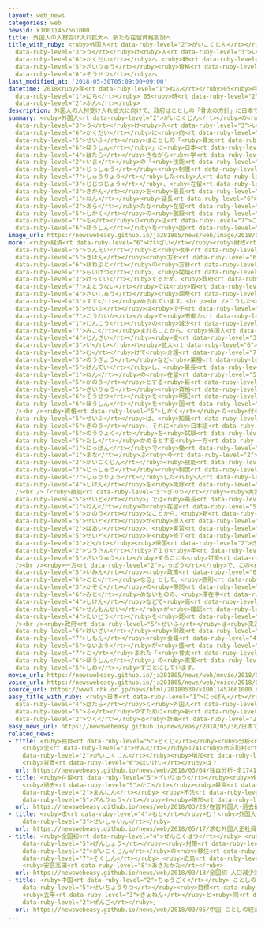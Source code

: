 ```yaml
---
layout: web_news
categories: web
newsid: k10011457661000
title: 外国人の人材受け入れ拡大へ 新たな在留資格創設へ
title_with_ruby: <ruby>外国人<rt data-ruby-level="2">がいこくじん</rt></ruby>の<ruby>人材<rt data-ruby-level="4">じんざい</rt></ruby><ruby>受<rt
  data-ruby-level="3">う</rt></ruby>け<ruby>入<rt data-ruby-level="3">い</rt></ruby>れ<ruby>拡大<rt
  data-ruby-level="6">かくだい</rt></ruby>へ <ruby>新<rt data-ruby-level="2">あら</rt></ruby>たな<ruby>在留<rt
  data-ruby-level="5">ざいりゅう</rt></ruby><ruby>資格<rt data-ruby-level="5">しかく</rt></ruby><ruby>創設<rt
  data-ruby-level="6">そうせつ</rt></ruby>へ
last_modified_at: '2018-05-30T05:09:00+09:00'
datetime: 2018<ruby>年<rt data-ruby-level="1">ねん</rt></ruby>05<ruby>月<rt data-ruby-level="1">がつ</rt></ruby>30<ruby>日<rt
  data-ruby-level="1">にち</rt></ruby> 05<ruby>時<rt data-ruby-level="2">じ</rt></ruby>09<ruby>分<rt
  data-ruby-level="2">ふん</rt></ruby>
description: 外国人の人材受け入れ拡大に向けて、政府はことしの「骨太の方針」に日本で働きながら学ぶ今の「技能実習制度」を修了した人が事実上、在留期間を最長で５年延長できる新たな在留資格の創設を盛り込む方針を固めました。
summary: <ruby>外国人<rt data-ruby-level="2">がいこくじん</rt></ruby>の<ruby>人材<rt data-ruby-level="4">じんざい</rt></ruby><ruby>受<rt
  data-ruby-level="3">う</rt></ruby>け<ruby>入<rt data-ruby-level="3">い</rt></ruby>れ<ruby>拡大<rt
  data-ruby-level="6">かくだい</rt></ruby>に<ruby>向<rt data-ruby-level="3">む</rt></ruby>けて、<ruby>政府<rt
  data-ruby-level="5">せいふ</rt></ruby>はことしの「<ruby>骨太<rt data-ruby-level="6">ほねぶと</rt></ruby>の<ruby>方針<rt
  data-ruby-level="6">ほうしん</rt></ruby>」に<ruby>日本<rt data-ruby-level="1">にっぽん</rt></ruby>で<ruby>働<rt
  data-ruby-level="4">はたら</rt></ruby>きながら<ruby>学<rt data-ruby-level="1">まな</rt></ruby>ぶ<ruby>今<rt
  data-ruby-level="2">いま</rt></ruby>の「<ruby>技能<rt data-ruby-level="5">ぎのう</rt></ruby><ruby>実習<rt
  data-ruby-level="3">じっしゅう</rt></ruby><ruby>制度<rt data-ruby-level="5">せいど</rt></ruby>」を<ruby>修了<rt
  data-ruby-level="7">しゅうりょう</rt></ruby>した<ruby>人<rt data-ruby-level="1">ひと</rt></ruby>が<ruby>事実上<rt
  data-ruby-level="3">じじつじょう</rt></ruby>、<ruby>在留<rt data-ruby-level="5">ざいりゅう</rt></ruby><ruby>期間<rt
  data-ruby-level="3">きかん</rt></ruby>を<ruby>最長<rt data-ruby-level="4">さいちょう</rt></ruby>で５<ruby>年<rt
  data-ruby-level="1">ねん</rt></ruby><ruby>延長<rt data-ruby-level="6">えんちょう</rt></ruby>できる<ruby>新<rt
  data-ruby-level="2">あら</rt></ruby>たな<ruby>在留<rt data-ruby-level="5">ざいりゅう</rt></ruby><ruby>資格<rt
  data-ruby-level="5">しかく</rt></ruby>の<ruby>創設<rt data-ruby-level="6">そうせつ</rt></ruby>を<ruby>盛<rt
  data-ruby-level="7">も</rt></ruby>り<ruby>込<rt data-ruby-level="7">こ</rt></ruby>む<ruby>方針<rt
  data-ruby-level="6">ほうしん</rt></ruby>を<ruby>固<rt data-ruby-level="4">かた</rt></ruby>めました。
image_url: https://newswebeasy.github.io/ja201805/news/web/image/2018/05/30/K10011457661_1805300537_1805300545_01_03.jpg
more: <ruby>経済<rt data-ruby-level="6">けいざい</rt></ruby><ruby>財政<rt data-ruby-level="5">ざいせい</rt></ruby><ruby>運営<rt
  data-ruby-level="5">うんえい</rt></ruby>と<ruby>改革<rt data-ruby-level="6">かいかく</rt></ruby>の<ruby>基本<rt
  data-ruby-level="5">きほん</rt></ruby><ruby>方針<rt data-ruby-level="6">ほうしん</rt></ruby>、いわゆる「<ruby>骨太<rt
  data-ruby-level="6">ほねぶと</rt></ruby>の<ruby>方針<rt data-ruby-level="6">ほうしん</rt></ruby>」を<ruby>来月<rt
  data-ruby-level="2">らいげつ</rt></ruby>、<ruby>閣議<rt data-ruby-level="6">かくぎ</rt></ruby><ruby>決定<rt
  data-ruby-level="3">けってい</rt></ruby>するため、<ruby>政府<rt data-ruby-level="5">せいふ</rt></ruby>・<ruby>与党内<rt
  data-ruby-level="7">よとうない</rt></ruby>では<ruby>取<rt data-ruby-level="3">と</rt></ruby>りまとめの<ruby>最終<rt
  data-ruby-level="4">さいしゅう</rt></ruby><ruby>調整<rt data-ruby-level="3">ちょうせい</rt></ruby>が<ruby>進<rt
  data-ruby-level="3">すす</rt></ruby>められています。<br /><br />こうした<ruby>中<rt data-ruby-level="1">なか</rt></ruby>、<ruby>政府<rt
  data-ruby-level="5">せいふ</rt></ruby>は<ruby>少子<rt data-ruby-level="2">しょうし</rt></ruby><ruby>高齢化<rt
  data-ruby-level="7">こうれいか</rt></ruby>で<ruby>労働力<rt data-ruby-level="4">ろうどうりょく</rt></ruby><ruby>人口<rt
  data-ruby-level="1">じんこう</rt></ruby>の<ruby>減少<rt data-ruby-level="5">げんしょう</rt></ruby>が<ruby>見込<rt
  data-ruby-level="7">みこ</rt></ruby>まれることから、<ruby>外国人<rt data-ruby-level="2">がいこくじん</rt></ruby>の<ruby>人材<rt
  data-ruby-level="4">じんざい</rt></ruby><ruby>受<rt data-ruby-level="3">う</rt></ruby>け<ruby>入<rt
  data-ruby-level="3">い</rt></ruby>れ<ruby>拡大<rt data-ruby-level="6">かくだい</rt></ruby>に<ruby>向<rt
  data-ruby-level="3">む</rt></ruby>けて<ruby>介護<rt data-ruby-level="7">かいご</rt></ruby>や<ruby>農業<rt
  data-ruby-level="3">のうぎょう</rt></ruby>など<ruby>業種<rt data-ruby-level="4">ぎょうしゅ</rt></ruby>を<ruby>限定<rt
  data-ruby-level="5">げんてい</rt></ruby>し、<ruby>最長<rt data-ruby-level="4">さいちょう</rt></ruby>で５<ruby>年<rt
  data-ruby-level="1">ねん</rt></ruby>の<ruby>在留<rt data-ruby-level="5">ざいりゅう</rt></ruby>を<ruby>可能<rt
  data-ruby-level="5">かのう</rt></ruby>とする<ruby>新<rt data-ruby-level="2">あら</rt></ruby>たな<ruby>在留<rt
  data-ruby-level="5">ざいりゅう</rt></ruby><ruby>資格<rt data-ruby-level="5">しかく</rt></ruby>の<ruby>創設<rt
  data-ruby-level="6">そうせつ</rt></ruby>を<ruby>明記<rt data-ruby-level="2">めいき</rt></ruby>する<ruby>方針<rt
  data-ruby-level="6">ほうしん</rt></ruby>を<ruby>固<rt data-ruby-level="4">かた</rt></ruby>めました。<br
  /><br /><ruby>資格<rt data-ruby-level="5">しかく</rt></ruby>の<ruby>付与<rt data-ruby-level="7">ふよ</rt></ruby>にあたって<ruby>政府<rt
  data-ruby-level="5">せいふ</rt></ruby>は、<ruby>知識<rt data-ruby-level="5">ちしき</rt></ruby>や<ruby>技能<rt
  data-ruby-level="5">ぎのう</rt></ruby>、それに<ruby>日本語<rt data-ruby-level="2">にほんご</rt></ruby>の<ruby>能力<rt
  data-ruby-level="5">のうりょく</rt></ruby>を<ruby>試験<rt data-ruby-level="4">しけん</rt></ruby>で<ruby>確<rt
  data-ruby-level="5">たし</rt></ruby>かめるとする<ruby>一方<rt data-ruby-level="2">いっぽう</rt></ruby>、<ruby>日本<rt
  data-ruby-level="1">にっぽん</rt></ruby>で<ruby>働<rt data-ruby-level="4">はたら</rt></ruby>きながら<ruby>学<rt
  data-ruby-level="1">まな</rt></ruby>ぶ<ruby>今<rt data-ruby-level="2">いま</rt></ruby>の「<ruby>外国人<rt
  data-ruby-level="2">がいこくじん</rt></ruby><ruby>技能<rt data-ruby-level="5">ぎのう</rt></ruby><ruby>実習<rt
  data-ruby-level="3">じっしゅう</rt></ruby><ruby>制度<rt data-ruby-level="5">せいど</rt></ruby>」を<ruby>修了<rt
  data-ruby-level="7">しゅうりょう</rt></ruby>した<ruby>人<rt data-ruby-level="1">ひと</rt></ruby>は<ruby>試験<rt
  data-ruby-level="4">しけん</rt></ruby>を<ruby>免除<rt data-ruby-level="7">めんじょ</rt></ruby>するとしています。<br
  /><br />「<ruby>技能<rt data-ruby-level="5">ぎのう</rt></ruby><ruby>実習<rt data-ruby-level="3">じっしゅう</rt></ruby><ruby>制度<rt
  data-ruby-level="5">せいど</rt></ruby>」では<ruby>最長<rt data-ruby-level="4">さいちょう</rt></ruby>で５<ruby>年<rt
  data-ruby-level="1">ねん</rt></ruby>の<ruby>在留<rt data-ruby-level="5">ざいりゅう</rt></ruby>が<ruby>可能<rt
  data-ruby-level="5">かのう</rt></ruby>なことから、<ruby>新<rt data-ruby-level="2">あら</rt></ruby>たな<ruby>制度<rt
  data-ruby-level="5">せいど</rt></ruby>が<ruby>導入<rt data-ruby-level="5">どうにゅう</rt></ruby>された<ruby>場合<rt
  data-ruby-level="2">ばあい</rt></ruby>、<ruby>実習<rt data-ruby-level="3">じっしゅう</rt></ruby><ruby>制度<rt
  data-ruby-level="5">せいど</rt></ruby>を<ruby>修了<rt data-ruby-level="7">しゅうりょう</rt></ruby>したあとに１<ruby>度<rt
  data-ruby-level="3">ど</rt></ruby><ruby>帰国<rt data-ruby-level="2">きこく</rt></ruby>すれば、<ruby>通算<rt
  data-ruby-level="2">つうさん</rt></ruby>で１０<ruby>年<rt data-ruby-level="1">ねん</rt></ruby><ruby>在留<rt
  data-ruby-level="5">ざいりゅう</rt></ruby>することも<ruby>可能<rt data-ruby-level="5">かのう</rt></ruby>になります。<br
  /><br /><ruby>一方<rt data-ruby-level="2">いっぽう</rt></ruby>で、この<ruby>制度<rt data-ruby-level="5">せいど</rt></ruby>は「<ruby>移民<rt
  data-ruby-level="5">いみん</rt></ruby><ruby>政策<rt data-ruby-level="6">せいさく</rt></ruby>とは<ruby>異<rt
  data-ruby-level="6">こと</rt></ruby>なる」として、<ruby>原則<rt data-ruby-level="5">げんそく</rt></ruby>、<ruby>家族<rt
  data-ruby-level="3">かぞく</rt></ruby>の<ruby>帯同<rt data-ruby-level="4">たいどう</rt></ruby>を<ruby>認<rt
  data-ruby-level="6">みと</rt></ruby>めないものの、<ruby>滞在中<rt data-ruby-level="7">たいざいちゅう</rt></ruby>に<ruby>試験<rt
  data-ruby-level="4">しけん</rt></ruby>などで<ruby>高<rt data-ruby-level="2">たか</rt></ruby>い<ruby>専門性<rt
  data-ruby-level="6">せんもんせい</rt></ruby>が<ruby>確認<rt data-ruby-level="7">かくにん</rt></ruby>されれば<ruby>帯同<rt
  data-ruby-level="4">たいどう</rt></ruby>を<ruby>認<rt data-ruby-level="6">みと</rt></ruby>めるとしています。<br
  /><br /><ruby>政府<rt data-ruby-level="5">せいふ</rt></ruby>は<ruby>来週<rt data-ruby-level="2">らいしゅう</rt></ruby>の<ruby>経済<rt
  data-ruby-level="6">けいざい</rt></ruby><ruby>財政<rt data-ruby-level="5">ざいせい</rt></ruby><ruby>諮問<rt
  data-ruby-level="7">しもん</rt></ruby><ruby>会議<rt data-ruby-level="4">かいぎ</rt></ruby>でこうした<ruby>内容<rt
  data-ruby-level="5">ないよう</rt></ruby>が<ruby>盛<rt data-ruby-level="7">も</rt></ruby>り<ruby>込<rt
  data-ruby-level="7">こ</rt></ruby>まれた「<ruby>骨太<rt data-ruby-level="6">ほねぶと</rt></ruby>の<ruby>方針<rt
  data-ruby-level="6">ほうしん</rt></ruby>」の<ruby>素案<rt data-ruby-level="5">そあん</rt></ruby>を<ruby>示<rt
  data-ruby-level="5">しめ</rt></ruby>すことにしています。
movie_url: https://newswebeasy.github.io/ja201805/news/web/movie/2018/05/30/k10011457661_201805300537_201805300545.mp4
voice_url: https://newswebeasy.github.io/ja201805/news/web/voice/2018/05/30/k10011457661_201805300537_201805300545.mp3
source_url: https://www3.nhk.or.jp/news/html/20180530/k10011457661000.html
easy_title_with_ruby: <ruby>日本<rt data-ruby-level="1">にっぽん</rt></ruby>で<ruby>働<rt
  data-ruby-level="4">はたら</rt></ruby>く<ruby>外国人<rt data-ruby-level="2">がいこくじん</rt></ruby>を<ruby>増<rt
  data-ruby-level="5">ふ</rt></ruby>やすために<ruby>新<rt data-ruby-level="2">あたら</rt></ruby>しいビザを<ruby>作<rt
  data-ruby-level="2">つく</rt></ruby>る<ruby>計画<rt data-ruby-level="2">けいかく</rt></ruby>
easy_news_url: https://newswebeasy.github.io/news/easy/2018/05/30/日本で働く外国人を増やすために新しいビザを作る計画
related_news:
- title: <ruby>独自<rt data-ruby-level="5">どくじ</rt></ruby><ruby>分析<rt data-ruby-level="7">ぶんせき</rt></ruby>
    <ruby>全<rt data-ruby-level="3">ぜん</rt></ruby>1741<ruby>市区町村<rt data-ruby-level="3">しくちょうそん</rt></ruby>の75％で<ruby>外国人<rt
    data-ruby-level="2">がいこくじん</rt></ruby><ruby>増加<rt data-ruby-level="5">ぞうか</rt></ruby>
    <ruby>背景<rt data-ruby-level="6">はいけい</rt></ruby>は？
  url: https://newswebeasy.github.io/news/web/2018/03/04/独自分析-全1741市区町村の75で外国人増加-背景は
- title: <ruby>在留<rt data-ruby-level="5">ざいりゅう</rt></ruby><ruby>外国人<rt data-ruby-level="2">がいこくじん</rt></ruby>
    <ruby>過去<rt data-ruby-level="5">かこ</rt></ruby><ruby>最高<rt data-ruby-level="4">さいこう</rt></ruby>の256<ruby>万人<rt
    data-ruby-level="2">まんにん</rt></ruby> <ruby>不法<rt data-ruby-level="4">ふほう</rt></ruby><ruby>残留<rt
    data-ruby-level="5">ざんりゅう</rt></ruby>も<ruby>増加<rt data-ruby-level="5">ぞうか</rt></ruby>
  url: https://newswebeasy.github.io/news/web/2018/03/28/在留外国人-過去最高の256万人-不法残留も増加
- title: <ruby>求<rt data-ruby-level="4">もと</rt></ruby>む！<ruby>外国人<rt data-ruby-level="2">がいこくじん</rt></ruby><ruby>正社員<rt
    data-ruby-level="3">せいしゃいん</rt></ruby>
  url: https://newswebeasy.github.io/news/web/2018/05/17/求む外国人正社員
- title: <ruby>全国初<rt data-ruby-level="4">ぜんこくはつ</rt></ruby> <ruby>人口<rt data-ruby-level="1">じんこう</rt></ruby><ruby>減少<rt
    data-ruby-level="5">げんしょう</rt></ruby><ruby>対策<rt data-ruby-level="6">たいさく</rt></ruby>に<ruby>外国人<rt
    data-ruby-level="2">がいこくじん</rt></ruby>の<ruby>移住<rt data-ruby-level="5">いじゅう</rt></ruby>を<ruby>促進<rt
    data-ruby-level="7">そくしん</rt></ruby> <ruby>広島<rt data-ruby-level="3">ひろしま</rt></ruby>
    <ruby>安芸高田<rt data-ruby-level="8">あきたかた</rt></ruby>
  url: https://newswebeasy.github.io/news/web/2018/03/13/全国初-人口減少対策に外国人の移住を促進-広島-安芸高田
- title: <ruby>中国<rt data-ruby-level="2">ちゅうごく</rt></ruby> ことしの<ruby>経済<rt data-ruby-level="6">けいざい</rt></ruby><ruby>成長率<rt
    data-ruby-level="5">せいちょうりつ</rt></ruby><ruby>目標<rt data-ruby-level="4">もくひょう</rt></ruby>
    <ruby>去年<rt data-ruby-level="3">きょねん</rt></ruby>と<ruby>同<rt data-ruby-level="2">おな</rt></ruby>じ「6.5％<ruby>前後<rt
    data-ruby-level="2">ぜんご</rt></ruby>」
  url: https://newswebeasy.github.io/news/web/2018/03/05/中国-ことしの経済成長率目標-去年と同じ65前後
...
```

